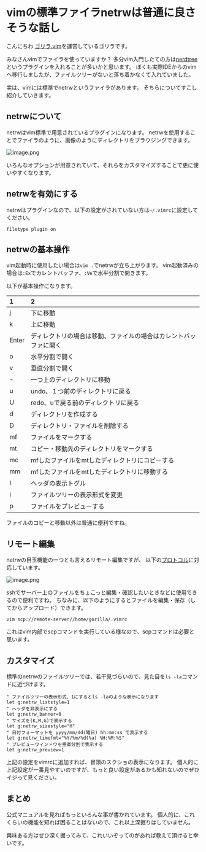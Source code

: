 # vimの標準ファイラnetrwは普通に良さそうな話し

こんにちわ
[ゴリラ.vim](https://gorillavim.connpass.com/)を運営しているゴリラです。

みなさんvimでファイラを使っていますか？
多分vim入門したての方は[nerdtree](https://github.com/scrooloose/nerdtree)というプラグインを入れることが多いかと思います。
ぼくも実際IDEからのvimへ移行しましたが、ファイルツリーがないと落ち着かなくて入れていました。

実は、vimには標準でnetrwというファイラがあります。
そちらについてすこし紹介していきます。

## netrwについて
netrwはvim標準で用意されているプラグインになります。
netrwを使用することでファイラのように、画像のようにディレクトリをブラウジングできます。

![image.png](https://qiita-image-store.s3.amazonaws.com/0/66178/59adb3c6-9e2d-909e-a36f-626876a63e0c.png)

いろんなオプションが用意されていて、それらをカスタマイズすることで更に使いやすくなります。

## netrwを有効にする
netrwはプラグインなので、以下の設定がされていない方は`~/.vimrc`に設定してください。

```vim
filetype plugin on
```

## netrwの基本操作
vim起動時に使用したい場合は`vim .`でnetrwが立ち上がります。
vim起動済みの場合は`:Ex`でカレントバッファ、`:Ve`で水平分割で開きます。

以下が基本操作になります。

| 1 | 2 |
|:--|:--|
| j  |  下に移動 |
| k  |  上に移動 |
| Enter  |  ディレクトリの場合は移動、ファイルの場合はカレントバッファに開く |
| o  | 水平分割で開く  |
| v  | 垂直分割で開く  |
| -  | 一つ上のディレクトリに移動 |
| u | undo、１つ前のディレクトリに戻る |
| U | redo、uで戻る前のディレクトリに戻る |
| d | ディレクトリを作成する |
| D | ディレクトリ・ファイルを削除する |
| mf| ファイルをマークする |
| mt| コピー・移動先のディレクトリをマークする |
| mc| mfしたファイルをmtしたディレクトリにコピーする|
| mm| mfしたファイルをmtしたディレクトリに移動する|
| I | ヘッダの表示トグル |
| i | ファイルツリーの表示形式を変更 |
| p | ファイルをプレビューする |

ファイルのコピーと移動以外は普通に便利ですね。

## リモート編集
netrwの目玉機能の一つとも言えるリモート編集ですが、
以下の[プロトコル](https://vim-jp.org/vimdoc-ja/pi_netrw.html#netrw-ref)に対応しています。

![image.png](https://qiita-image-store.s3.amazonaws.com/0/66178/7d579647-f92f-fcee-be5e-1cf16e5d996e.png)

sshでサーバー上のファイルをちょこっと編集・確認したいときなどに使用できるので便利ですね。
ちなみに、以下のようにするとファイルを編集・保存（してからアップロード）できます。

```shell
vim scp://remote-server//home/gorilla/.vimrc
```

これはvim内部でscpコマンドを実行している様なので、scpコマンドは必要と思います。

## カスタマイズ
標準のnetrwのファイルツリーでは、若干見づらいので、見た目を`ls -la`コマンドに近づけます。

```vim
" ファイルツリーの表示形式、1にするとls -laのような表示になります
let g:netrw_liststyle=1
" ヘッダを非表示にする
let g:netrw_banner=0
" サイズを(K,M,G)で表示する
let g:netrw_sizestyle="H"
" 日付フォーマットを yyyy/mm/dd(曜日) hh:mm:ss で表示する
let g:netrw_timefmt="%Y/%m/%d(%a) %H:%M:%S"
" プレビューウィンドウを垂直分割で表示する
let g:netrw_preview=1
```

上記の設定をvimrcに追加すれば、冒頭のスクショの表示になります。
個人的に上記設定が一番見やすいのですが、もっと良い設定があるかも知れないのでぜひイジって見ください。

## まとめ
公式マニュアルを見ればもっといろんな事が書かれています。
個人的に、これくらいの機能を知れば困ることはないので、これ以上深掘りはしていません。

興味ある方はぜひ深く掘ってみて、これいいぞってのがあれば教えて頂けると幸いです。
